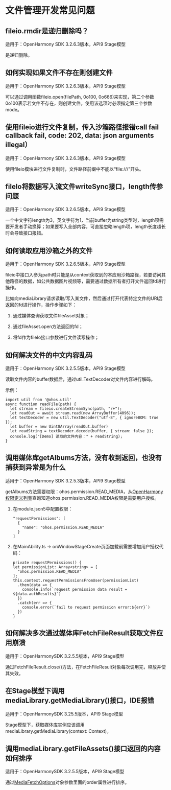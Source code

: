 # 文件管理开发常见问题

## fileio.rmdir是递归删除吗？

适用于：OpenHarmony SDK 3.2.6.3版本，API9 Stage模型

是递归删除。


## 如何实现如果文件不存在则创建文件

适用于：OpenHarmony SDK 3.2.6.3版本，API9 Stage模型

可以通过调用函数fileio.open(filePath, 0o100, 0o666)来实现，第二个参数0o100表示若文件不存在，则创建文件。使用该选项时必须指定第三个参数 mode。

## 使用fileio进行文件复制，传入沙箱路径报错call fail callback fail, code: 202, data: json arguments illegal）

适用于：OpenHarmony SDK 3.2.6.3版本，API9 Stage模型

使用fileio模块进行文件复制时，文件路径前缀中不能以“file:///”开头。

## fileIo将数据写入流文件writeSync接口，length传参问题

适用于：OpenHarmony SDK 3.2.6.5版本，API9 Stage模型

一个中文字符length为3，英文字符为1，当前buffer为string类型时，length项需要开发者手动换算；如果要写入全部内容，可直接忽略length项，length长度超长时会导致接口报错。

## 如何读取应用沙箱之外的文件

适用于：OpenHarmony SDK 3.2.6.5版本，API9 Stage模型

fileio中接口入参为path时只能是从context获取到的本应用沙箱路径，若要访问其他路径的数据，如公共数据图片视频等，需要通过数据所有者打开文件返回fd进行操作。

比如向mediaLibrary请求读取/写入某文件，然后通过打开代表特定文件的URI后返回的fd进行操作，操作步骤如下：

1. 通过媒体查询获取文件fileAsset对象；

2. 通过fileAsset.open方法返回的fd；

3. 将fd作为fileIo接口参数进行文件读写操作；

## 如何解决文件的中文内容乱码

适用于：OpenHarmony SDK 3.2.5.5版本，API9 Stage模型

读取文件内容的buffer数据后，通过util.TextDecoder对文件内容进行解码。

示例：

```
import util from '@ohos.util' 
async function readFile(path) { 
  let stream = fileio.createStreamSync(path, "r+"); 
  let readOut = await stream.read(new ArrayBuffer(4096)); 
  let textDecoder = new util.TextDecoder("utf-8", { ignoreBOM: true }); 
  let buffer = new Uint8Array(readOut.buffer)
  let readString = textDecoder.decode(buffer, { stream: false }); 
  console.log("[Demo] 读取的文件内容：" + readString); 
}
```

## 调用媒体库getAlbums方法，没有收到返回，也没有捕获到异常是为什么

适用于：OpenHarmony SDK 3.2.5.3版本，API9 Stage模型

getAlbums方法需要权限：ohos.permission.READ_MEDIA，从[OpenHarmony权限定义列表](https://gitee.com/openharmony/docs/blob/master/zh-cn/application-dev/security/permission-list.md)查询知道ohos.permission.READ_MEDIA权限是需要用户授权。

1. 在module.json5中配置权限：
     
   ```
   "requestPermissions": [
     {
       "name": "ohos.permission.READ_MEDIA"
     }
   ]
   ```

2. 在MainAbility.ts -&gt; onWindowStageCreate页面加载前需要增加用户授权代码：
     
   ```
   private requestPermissions() {
   let permissionList: Array<string> = [
     "ohos.permission.READ_MEDIA"
   ];
   this.context.requestPermissionsFromUser(permissionList)
     .then(data => {
       console.info(`request permission data result = ${data.authResults}`)
     })
     .catch(err => {
       console.error(`fail to request permission error:${err}`)
     })
   }
   ```

## 如何解决多次通过媒体库FetchFileResult获取文件应用崩溃 

适用于：OpenHarmonySDK 3.2.5.5版本，API9 Stage模型

通过FetchFileResult.close()方法，在FetchFileResult对象每次调用完，释放并使其失效。

## 在Stage模型下调用mediaLibrary.getMediaLibrary()接口，IDE报错

适用于：OpenHarmonySDK 3.25.5版本，API9 Stage模型

Stage模型下，获取媒体库实例应该调用mediaLibrary.getMediaLibrary(context: Context)。

## 调用mediaLibrary.getFileAssets()接口返回的内容如何排序

适用于：OpenHarmonySDK 3.2.5.5版本，API9 Stage模型

通过[MediaFetchOptions](../reference/apis/js-apis-medialibrary.md#mediafetchoptions7)对象参数里面的order属性进行排序。

<!--no_check-->